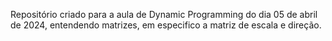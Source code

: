 Repositório criado para a aula de Dynamic Programming do dia 05 de abril de 2024, entendendo matrizes, em especifico a matriz de escala e direção.

